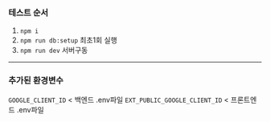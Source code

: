### 테스트 순서
1. `npm i`
2. `npm run db:setup` 최초1회 실행
3. `npm run dev` 서버구동

---

### 추가된 환경변수
`GOOGLE_CLIENT_ID` < 백엔드 .env파일
`EXT_PUBLIC_GOOGLE_CLIENT_ID` < 프론트엔드 .env파일
